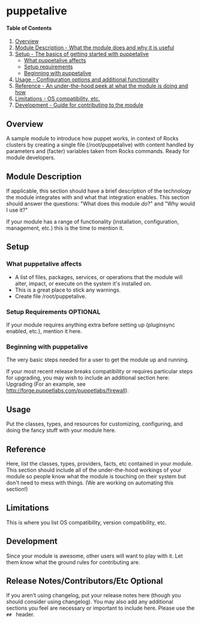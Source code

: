 # puppetalive

#### Table of Contents

1. [Overview](#overview)
2. [Module Description - What the module does and why it is useful](#module-description)
3. [Setup - The basics of getting started with puppetalive](#setup)
    * [What puppetalive affects](#what-puppetalive-affects)
    * [Setup requirements](#setup-requirements)
    * [Beginning with puppetalive](#beginning-with-puppetalive)
4. [Usage - Configuration options and additional functionality](#usage)
5. [Reference - An under-the-hood peek at what the module is doing and how](#reference)
5. [Limitations - OS compatibility, etc.](#limitations)
6. [Development - Guide for contributing to the module](#development)

## Overview

A sample module to introduce how puppet works, in context of Rocks clusters by creating a single file
(/root/puppetalive) with content handled by parameters and (facter) variables taken from Rocks commands.
Ready for module developers.

## Module Description

If applicable, this section should have a brief description of the technology
the module integrates with and what that integration enables. This section
should answer the questions: "What does this module *do*?" and "Why would I use
it?"

If your module has a range of functionality (installation, configuration,
management, etc.) this is the time to mention it.

## Setup

### What puppetalive affects

* A list of files, packages, services, or operations that the module will alter,
  impact, or execute on the system it's installed on.
* This is a great place to stick any warnings.
* Create file /root/puppetalive.

### Setup Requirements **OPTIONAL**

If your module requires anything extra before setting up (pluginsync enabled,
etc.), mention it here.

### Beginning with puppetalive

The very basic steps needed for a user to get the module up and running.

If your most recent release breaks compatibility or requires particular steps
for upgrading, you may wish to include an additional section here: Upgrading
(For an example, see http://forge.puppetlabs.com/puppetlabs/firewall).

## Usage

Put the classes, types, and resources for customizing, configuring, and doing
the fancy stuff with your module here.

## Reference

Here, list the classes, types, providers, facts, etc contained in your module.
This section should include all of the under-the-hood workings of your module so
people know what the module is touching on their system but don't need to mess
with things. (We are working on automating this section!)

## Limitations

This is where you list OS compatibility, version compatibility, etc.

## Development

Since your module is awesome, other users will want to play with it. Let them
know what the ground rules for contributing are.

## Release Notes/Contributors/Etc **Optional**

If you aren't using changelog, put your release notes here (though you should
consider using changelog). You may also add any additional sections you feel are
necessary or important to include here. Please use the `## ` header.
